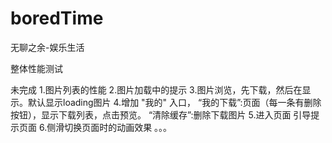# boredTime
无聊之余-娱乐生活


整体性能测试


未完成
1.图片列表的性能
2.图片加载中的提示
3.图片浏览，先下载，然后在显示。默认显示loading图片
4.增加 "我的" 入口，
  “我的下载”:页面（每一条有删除按钮），显示下载列表，点击预览。
  “清除缓存”:删除下载图片
5.进入页面 引导提示页面
6.侧滑切换页面时的动画效果
。。。